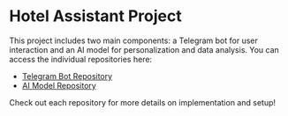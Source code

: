 # Hotel Assistant Project

This project includes two main components: a Telegram bot for user interaction and an AI model for personalization and data analysis. You can access the individual repositories here:

- [Telegram Bot Repository](https://github.com/ruyca/asterion-travel-assistant.git)  
- [AI Model Repository](https://github.com/AlexGrim12/Fall-Detection-OpenAI)

Check out each repository for more details on implementation and setup!
